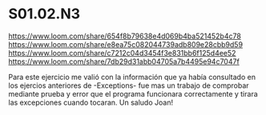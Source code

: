 # S01.02.N3


https://www.loom.com/share/654f8b79638e4d069b4ba521452b4c78
https://www.loom.com/share/e8ea75c082044739adb809e28cbb9d59
https://www.loom.com/share/c7212c04d3454f3e831bb6f125d4ee52
https://www.loom.com/share/7db29d31abb04705a7b4495e94c7047f

Para este ejercicio me valió con la información que ya había consultado en los ejercios anteriores de -Exceptions- fue mas un trabajo de comprobar mediante prueba y error que el programa funcionara correctamente y tirara las excepciones cuando tocaran. Un saludo Joan!
